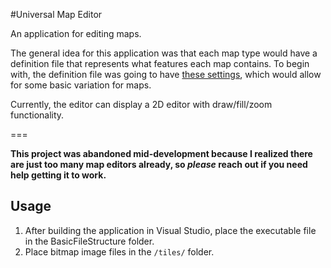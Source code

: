 #Universal Map Editor

An application for editing maps.

The general idea for this application was that each map type would have a definition file that represents what features each map contains.
To begin with, the definition file was going to have [these settings](https://github.com/rfoligno/tool-map-editor/blob/master/Universal_Map_Editor/MapFileDef.cs), which would allow for some basic variation for maps.

Currently, the editor can display a 2D editor with draw/fill/zoom functionality.

===

__This project was abandoned mid-development because I realized there are just too many map editors already, so _please_ reach out if you need help getting it to work.__

Usage
-----

1. After building the application in Visual Studio, place the executable file in the BasicFileStructure folder.
2. Place bitmap image files in the `/tiles/` folder.
